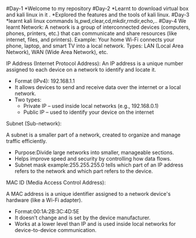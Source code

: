 #Day-1
*Welcome to my repository
#Day-2
 *Learnt to download virtual box and kali linux in it .
 *Explored the features and the tools of kali linux.
#Day-3
 *learnt kali linux commands ls,pwd,clear,cd,mkdir,rmdir,echo,..
#Day-4
 We learnt 
Network:
     A network is a group of interconnected devices (computers, phones, printers, etc.) that can communicate and share resources (like internet, files, and printers).
Example: Your home Wi-Fi connects your phone, laptop, and smart TV into a local network.
Types: LAN (Local Area Network), WAN (Wide Area Network), etc.

IP Address (Internet Protocol Address):
      An IP address is a unique number assigned to each device on a network to identify and locate it.
* Format (IPv4): 192.168.1.1
* It allows devices to send and receive data over the internet or a local network.
* Two types:
     * Private IP – used inside local networks (e.g., 192.168.0.1)
     * Public IP – used to identify your device on the internet

Subnet (Sub-network):

A subnet is a smaller part of a network, created to organize and manage traffic efficiently.

* Purpose:Divide large networks into smaller, manageable sections.
* Helps improve speed and security by controlling how data flows.
* Subnet mask example:255.255.255.0 tells which part of an IP address refers to the network and which part refers to the device.

MAC ID (Media Access Control Address):

A MAC address is a unique identifier assigned to a network device's hardware (like a Wi-Fi adapter).

* Format:00:1A:2B:3C:4D:5E
* It doesn’t change and is set by the device manufacturer.
* Works at a lower level than IP and is used inside local networks for device-to-device communication.



  
